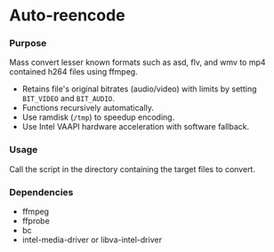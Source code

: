 # Auto-reencode
### Purpose
Mass convert lesser known formats such as asd, flv, and wmv to mp4 contained h264 files using ffmpeg.
* Retains file's original bitrates (audio/video) with limits by setting `BIT_VIDEO` and `BIT_AUDIO`.
* Functions recursively automatically.
* Use ramdisk (`/tmp`) to speedup encoding.
* Use Intel VAAPI hardware acceleration with software fallback.

### Usage
Call the script in the directory containing the target files to convert.

### Dependencies
* ffmpeg
* ffprobe
* bc
* intel-media-driver or libva-intel-driver
